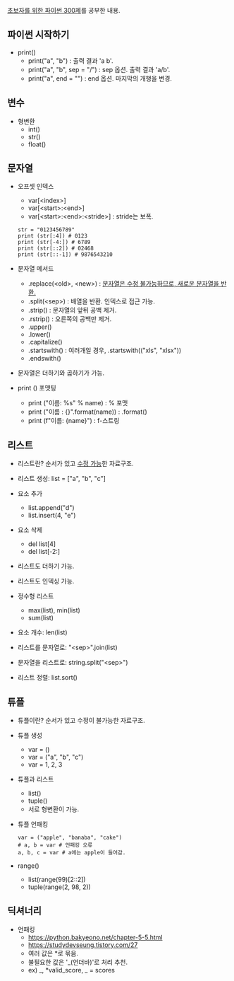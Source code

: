 [초보자를 위한 파이썬 300제](https://wikidocs.net/book/922)를 공부한 내용.

## 파이썬 시작하기

* print()
    * print("a", "b") : 출력 결과 'a b'.
    * print("a", "b", sep = "/") : sep 옵션. 출력 결과 'a/b'.
    * print("a", end = "") : end 옵션. 마지막의 개행을 변경.

## 변수

* 형변환
    * int()
    * str()
    * float()

## 문자열

* 오프셋 인덱스
    * var[\<index>]
    * var[\<start>:\<end>]
    * var[\<start>:\<end>:\<stride>] : stride는 보폭.

    ```
    str = "0123456789"
    print (str[:4]) # 0123
    print (str[-4:]) # 6789
    print (str[::2]) # 02468
    print (str[::-1]) # 9876543210
    ```

* 문자열 메서드
    * .replace(\<old\>, \<new\>) : <u>문자열은 수정 불가능하므로, 새로운 문자열을 반환.</u>
    * .split(\<sep\>) : 배열을 반환. 인덱스로 접근 가능.
    * .strip() : 문자열의 앞뒤 공백 제거.
    * .rstrip() : 오른쪽의 공백만 제거.
    * .upper()
    * .lower()
    * .capitalize()
    * .startswith() : 여러개일 경우, .startswith(("xls", "xlsx"))
    * .endswith()

* 문자열은 더하기와 곱하기가 가능.

* print () 포맷팅
    * print ("이름: %s" % name) : % 포맷
    * print ("이름 : {}".format(name)) : .format()
    * print (f"이름: {name}") : f-스트링

## 리스트

* 리스트란? 순서가 있고 <u>수정 가능</u>한 자료구조.

* 리스트 생성: list = ["a", "b", "c"]

* 요소 추가
    * list.append("d")
    * list.insert(4, "e")

* 요소 삭제
    * del list[4]
    * del list[-2:]

* 리스트도 더하기 가능.

* 리스트도 인덱싱 가능.

* 정수형 리스트
    * max(list), min(list)
    * sum(list)

* 요소 개수: len(list)

* 리스트를 문자열로: "\<sep\>".join(list)

* 문자열을 리스트로: string.split("\<sep\>")

* 리스트 정렬: list.sort()

## 튜플

* 튜플이란? 순서가 있고 수정이 불가능한 자료구조.

* 튜플 생성
    * var = ()
    * var = ("a", "b", "c")
    * var = 1, 2, 3

* 튜플과 리스트
    * list()
    * tuple()
    * 서로 형변환이 가능.

* 튜플 언패킹
    ```
    var = ("apple", "banaba", "cake")
    # a, b = var # 언패킹 오류
    a, b, c = var # a에는 apple이 들어감.
    ```

* range()
    * list(range(99)[2::2])
    * tuple(range(2, 98, 2))

## 딕셔너리

* 언패킹
    * https://python.bakyeono.net/chapter-5-5.html
    * https://studydevseung.tistory.com/27
    * 여러 값은 *로 묶음.
    * 불필요한 값은 '_(언더바)'로 처리 추천.
    * ex) _, *valid_score, _ = scores